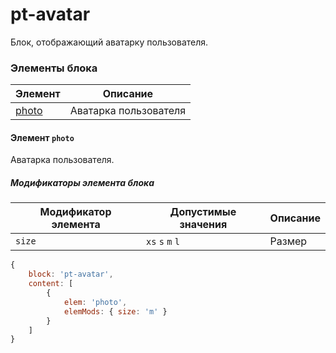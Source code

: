 # pt-avatar

Блок, отображающий аватарку пользователя.

### Элементы блока
 
| Элемент | Описание |
| --------| -------- |
| [photo](#elems-photo) | Аватарка пользователя |

<a name="elems-photo"></a>
#### Элемент `photo`

Аватарка пользователя.
 
##### Модификаторы элемента блока
 
| Модификатор элемента | Допустимые значения | Описание |
| -------------------- | ------------------- | -------- |
| `size` | `xs` `s` `m` `l` | Размер |

```js
{
	block: 'pt-avatar',
	content: [
		{
			elem: 'photo',
			elemMods: { size: 'm' }
		}
	]
}
```
